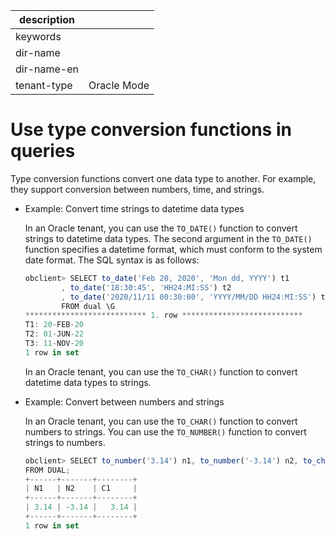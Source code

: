 |description||
|---|---|
|keywords||
|dir-name||
|dir-name-en||
|tenant-type|Oracle Mode|

# Use type conversion functions in queries

Type conversion functions convert one data type to another. For example, they support conversion between numbers, time, and strings.

* Example: Convert time strings to datetime data types

   In an Oracle tenant, you can use the `TO_DATE()` function to convert strings to datetime data types. The second argument in the `TO_DATE()` function specifies a datetime format, which must conform to the system date format. The SQL syntax is as follows:

   ```javascript
   obclient> SELECT to_date('Feb 20, 2020', 'Mon dd, YYYY') t1
           , to_date('18:30:45', 'HH24:MI:SS') t2
           , to_date('2020/11/11 00:30:00', 'YYYY/MM/DD HH24:MI:SS') t3
           FROM dual \G
   *************************** 1. row ***************************
   T1: 20-FEB-20
   T2: 01-JUN-22
   T3: 11-NOV-20
   1 row in set
   ```

   In an Oracle tenant, you can use the `TO_CHAR()` function to convert datetime data types to strings.

* Example: Convert between numbers and strings

   In an Oracle tenant, you can use the `TO_CHAR()` function to convert numbers to strings. You can use the `TO_NUMBER()` function to convert strings to numbers.

   ```javascript
   obclient> SELECT to_number('3.14') n1, to_number('-3.14') n2, to_char(3.14159,'99.99') c1
   FROM DUAL;
   +------+-------+--------+
   | N1   | N2    | C1     |
   +------+-------+--------+
   | 3.14 | -3.14 |   3.14 |
   +------+-------+--------+
   1 row in set
   ```
